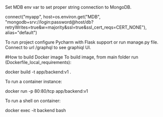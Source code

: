 Set MDB env var to set proper string connection to MongoDB.

connect("myapp", host=os.environ.get("MDB", "mongodb+srv://login:password@host/db?retryWrites=true&w=majority&ssl=true&ssl_cert_reqs=CERT_NONE"), alias="default")

To run project configure Pycharm with Flask support or run manage.py file.
Connect to url /graphql to see graphiql UI.


#How to build Docker image 
To build image, from main folder run (Dockerfile_local_requirements):

docker build -t app/backend:v1 .

To run a container instance:

docker run -p 80:80/tcp app/backend:v1

To run a shell on container:

docker exec -it backend bash

